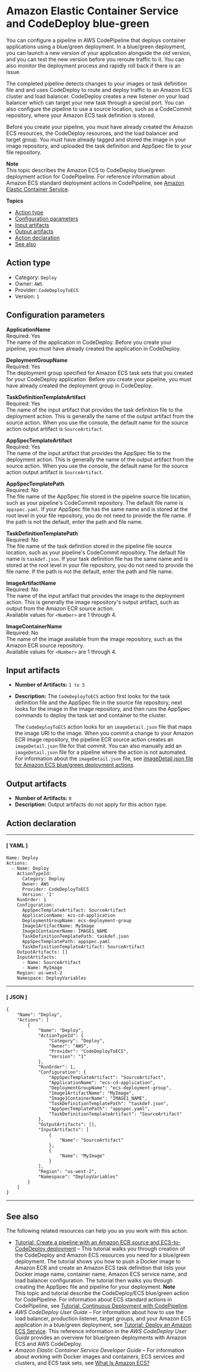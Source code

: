 # Amazon Elastic Container Service and CodeDeploy blue\-green<a name="action-reference-ECSbluegreen"></a>

You can configure a pipeline in AWS CodePipeline that deploys container applications using a blue/green deployment\. In a blue/green deployment, you can launch a new version of your application alongside the old version, and you can test the new version before you reroute traffic to it\. You can also monitor the deployment process and rapidly roll back if there is an issue\.

The completed pipeline detects changes to your images or task definition file and and uses CodeDeploy to route and deploy traffic to an Amazon ECS cluster and load balancer\. CodeDeploy creates a new listener on your load balancer which can target your new task through a special port\. You can also configure the pipeline to use a source location, such as a CodeCommit repository, where your Amazon ECS task definition is stored\.

Before you create your pipeline, you must have already created the Amazon ECS resources, the CodeDeploy resources, and the load balancer and target group\. You must have already tagged and stored the image in your image repository, and uploaded the task definition and AppSpec file to your file repository\.

**Note**  
This topic describes the Amazon ECS to CodeDeploy blue/green deployment action for CodePipeline\. For reference information about Amazon ECS standard deployment actions in CodePipeline, see [Amazon Elastic Container Service](action-reference-ECS.md)\.

**Topics**
+ [Action type](#action-reference-ECSbluegreen-type)
+ [Configuration parameters](#action-reference-ECSbluegreen-config)
+ [Input artifacts](#action-reference-ECSbluegreen-input)
+ [Output artifacts](#action-reference-ECSbluegreen-output)
+ [Action declaration](#action-reference-ECSbluegreen-example)
+ [See also](#action-reference-ECSbluegreen-links)

## Action type<a name="action-reference-ECSbluegreen-type"></a>
+ Category: `Deploy`
+ Owner: `AWS`
+ Provider: `CodeDeployToECS`
+ Version: `1`

## Configuration parameters<a name="action-reference-ECSbluegreen-config"></a>

**ApplicationName**  
Required: Yes  
The name of the application in CodeDeploy\. Before you create your pipeline, you must have already created the application in CodeDeploy\.

**DeploymentGroupName**  
Required: Yes  
The deployment group specified for Amazon ECS task sets that you created for your CodeDeploy application\. Before you create your pipeline, you must have already created the deployment group in CodeDeploy\.

**TaskDefinitionTemplateArtifact**  
Required: Yes  
The name of the input artifact that provides the task definition file to the deployment action\. This is generally the name of the output artifact from the source action\. When you use the console, the default name for the source action output artifact is `SourceArtifact`\.

**AppSpecTemplateArtifact**  
Required: Yes  
The name of the input artifact that provides the AppSpec file to the deployment action\. This is generally the name of the output artifact from the source action\. When you use the console, the default name for the source action output artifact is `SourceArtifact`\.

**AppSpecTemplatePath**  
Required: No  
The file name of the AppSpec file stored in the pipeline source file location, such as your pipeline's CodeCommit repository\. The default file name is `appspec.yaml`\. If your AppSpec file has the same name and is stored at the root level in your file repository, you do not need to provide the file name\. If the path is not the default, enter the path and file name\.

**TaskDefinitionTemplatePath**  
Required: No  
The file name of the task definition stored in the pipeline file source location, such as your pipeline's CodeCommit repository\. The default file name is `taskdef.json`\. If your task definition file has the same name and is stored at the root level in your file repository, you do not need to provide the file name\. If the path is not the default, enter the path and file name\.

**Image<Number>ArtifactName**  
Required: No  
The name of the input artifact that provides the image to the deployment action\. This is generally the image repository's output artifact, such as output from the Amazon ECR source action\.  
Available values for `<Number>` are 1 through 4\.

**Image<Number>ContainerName**  
Required: No  
The name of the image available from the image repository, such as the Amazon ECR source repository\.  
Available values for `<Number>` are 1 through 4\.

## Input artifacts<a name="action-reference-ECSbluegreen-input"></a>
+ **Number of Artifacts:** `1 to 5`
+ **Description:** The `CodeDeployToECS` action first looks for the task definition file and the AppSpec file in the source file repository, next looks for the image in the image repository, and then runs the AppSpec commands to deploy the task set and container to the cluster\.

  The `CodeDeployToECS` action looks for an `imageDetail.json` file that maps the image URI to the image\. When you commit a change to your Amazon ECR image repository, the pipeline ECR source action creates an `imageDetail.json` file for that commit\. You can also manually add an `imageDetail.json` file for a pipeline where the action is not automated\. For information about the `imageDetail.json` file, see [imageDetail\.json file for Amazon ECS blue/green deployment actions](file-reference.md#file-reference-ecs-bluegreen)\.

## Output artifacts<a name="action-reference-ECSbluegreen-output"></a>
+ **Number of Artifacts:** `0` 
+ **Description:** Output artifacts do not apply for this action type\.

## Action declaration<a name="action-reference-ECSbluegreen-example"></a>

------
#### [ YAML ]

```
Name: Deploy
Actions:
  - Name: Deploy
    ActionTypeId:
      Category: Deploy
      Owner: AWS
      Provider: CodeDeployToECS
      Version: '1'
    RunOrder: 1
    Configuration:
      AppSpecTemplateArtifact: SourceArtifact
      ApplicationName: ecs-cd-application
      DeploymentGroupName: ecs-deployment-group
      Image1ArtifactName: MyImage
      Image1ContainerName: IMAGE1_NAME
      TaskDefinitionTemplatePath: taskdef.json
      AppSpecTemplatePath: appspec.yaml
      TaskDefinitionTemplateArtifact: SourceArtifact
    OutputArtifacts: []
    InputArtifacts:
      - Name: SourceArtifact
      - Name: MyImage
    Region: us-west-2
    Namespace: DeployVariables
```

------
#### [ JSON ]

```
{
    "Name": "Deploy",
    "Actions": [
        {
            "Name": "Deploy",
            "ActionTypeId": {
                "Category": "Deploy",
                "Owner": "AWS",
                "Provider": "CodeDeployToECS",
                "Version": "1"
            },
            "RunOrder": 1,
            "Configuration": {
                "AppSpecTemplateArtifact": "SourceArtifact",
                "ApplicationName": "ecs-cd-application",
                "DeploymentGroupName": "ecs-deployment-group",
                "Image1ArtifactName": "MyImage",
                "Image1ContainerName": "IMAGE1_NAME",
                "TaskDefinitionTemplatePath": "taskdef.json",
                "AppSpecTemplatePath": "appspec.yaml",
                "TaskDefinitionTemplateArtifact": "SourceArtifact"
            },
            "OutputArtifacts": [],
            "InputArtifacts": [
                {
                    "Name": "SourceArtifact"
                },
                {
                    "Name": "MyImage"
                }
            ],
            "Region": "us-west-2",
            "Namespace": "DeployVariables"
        }
    ]
}
```

------

## See also<a name="action-reference-ECSbluegreen-links"></a>

The following related resources can help you as you work with this action\.
+ [Tutorial: Create a pipeline with an Amazon ECR source and ECS\-to\-CodeDeploy deployment](tutorials-ecs-ecr-codedeploy.md) – This tutorial walks you through creation of the CodeDeploy and Amazon ECS resources you need for a blue/green deployment\. The tutorial shows you how to push a Docker image to Amazon ECR and create an Amazon ECS task definition that lists your Docker image name, container name, Amazon ECS service name, and load balancer configuration\. The tutorial then walks you through creating the AppSpec file and pipeline for your deployment\.
**Note**  
This topic and tutorial describe the CodeDeploy/ECS blue/green action for CodePipeline\. For information about ECS standard actions in CodePipeline, see [Tutorial: Continuous Deployment with CodePipeline](https://docs.aws.amazon.com/AmazonECS/latest/developerguide/ecs-cd-pipeline.html)\.
+ *AWS CodeDeploy User Guide* – For information about how to use the load balancer, production listener, target groups, and your Amazon ECS application in a blue/green deployment, see [Tutorial: Deploy an Amazon ECS Service](https://docs.aws.amazon.com/codedeploy/latest/userguide/tutorial-ecs-deployment.html)\. This reference information in the *AWS CodeDeploy User Guide* provides an overview for blue/green deployments with Amazon ECS and AWS CodeDeploy\.
+ *Amazon Elastic Container Service Developer Guide* – For information about working with Docker images and containers, ECS services and clusters, and ECS task sets, see [What Is Amazon ECS?](https://docs.aws.amazon.com/AmazonECS/latest/developerguide/)